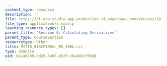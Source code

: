 ```yaml
---
content_type: resource
description: ''
file: https://ol-ocw-studio-app-production.s3.amazonaws.com/courses/18-01sc-single-variable-calculus-fall-2010/b41a67098d205407a52fcba492cf568d_MIT18_01SCF10Rec_05_300k.vtt
file_type: application/x-subrip
learning_resource_types: []
parent_title: 'Session 6: Calculating Derivatives'
parent_type: CourseSection
resourcetype: Other
title: MIT18_01SCF10Rec_05_300k.srt
type: OCWFile
uid: b41a6709-8d20-5407-a52f-cba492cf568d
---
```

